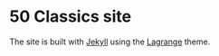 # 50 Classics site

 The site is built with [Jekyll](https://jekyllrb.com/docs/home/)  using the [Lagrange](https://lenpaul.github.io/Lagrange/) theme.
